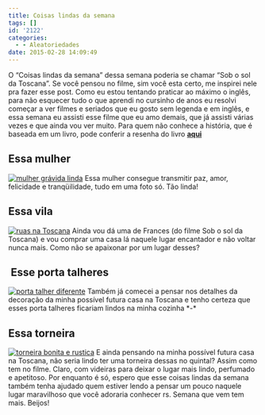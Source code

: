 ```yaml
---
title: Coisas lindas da semana
tags: []
id: '2122'
categories:
  - - Aleatoriedades
date: 2015-02-28 14:09:49
---
```


O “Coisas lindas da semana” dessa semana poderia se chamar “Sob o sol da Toscana”. Se você pensou no filme, sim você esta certo, me inspirei nele pra fazer esse post. Como eu estou tentando praticar ao máximo o inglês, para não esquecer tudo o que aprendi no cursinho de anos eu resolvi começar a ver filmes e seriados que eu gosto sem legenda e em inglês, e essa semana eu assisti esse filme que eu amo demais, que já assisti várias vezes e que ainda vou ver muito. Para quem não conhece a história, que é baseada em um livro, pode conferir a resenha do livro [**aqui**](http://natalia.blog.br/2014/07/10/16o-livro-do-ano-sob-o-sol-da-toscana/ "aqui")

## Essa mulher

[![mulher grávida linda](/images/2015/02/da6c770e86440a10f3de1368bc9a071d-684x1024.jpg)](/images/2015/02/da6c770e86440a10f3de1368bc9a071d.jpg) Essa mulher consegue transmitir paz, amor, felicidade e tranqüilidade, tudo em uma foto só. Tão linda!

## Essa vila

[![ruas na Toscana ](/images/2015/02/15f2e27466cb0699babcd56cbe6698e3-683x1024.jpg)](/images/2015/02/15f2e27466cb0699babcd56cbe6698e3.jpg) Ainda vou dá uma de Frances (do filme Sob o sol da Toscana) e vou comprar uma casa lá naquele lugar encantador e não voltar nunca mais. Como não se apaixonar por um lugar desses?

##  Esse porta talheres

[![porta talher diferente ](/images/2015/02/8cdfad9ac51bc5230452558299ef9d72.jpg)](/images/2015/02/8cdfad9ac51bc5230452558299ef9d72.jpg) Também já comecei a pensar nos detalhes da decoração da minha possível futura casa na Toscana e tenho certeza que esses porta talheres ficariam lindos na minha cozinha \*-\*

## Essa torneira

[![torneira bonita e rustica ](/images/2015/02/cc82070164a7535b434e17927a7be209-681x1024.jpg)](/images/2015/02/cc82070164a7535b434e17927a7be209.jpg) E ainda pensando na minha possível futura casa na Toscana, não seria lindo ter uma torneira dessas no quintal? Assim como tem no filme. Claro, com videiras para deixar o lugar mais lindo, perfumado e apetitoso. Por enquanto é só, espero que esse coisas lindas da semana também tenha ajudado quem estiver lendo a pensar um pouco naquele lugar maravilhoso que você adoraria conhecer rs. Semana que vem tem mais. Beijos!
